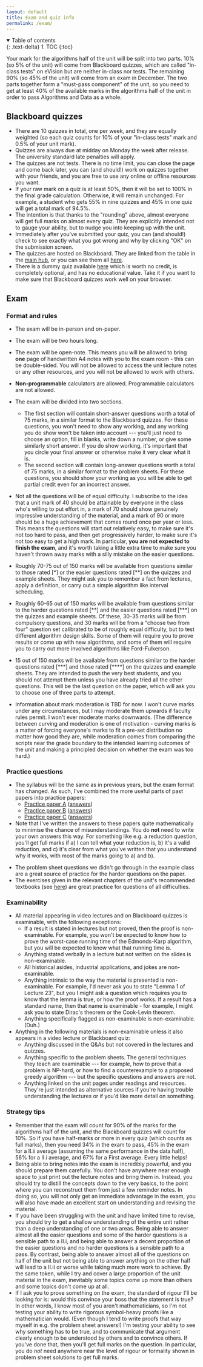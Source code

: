 ```yaml
---
layout: default
title: Exam and quiz info
permalink: /exam/
---
```

<details open markdown="block">
<summary>
Table of contents
</summary>
{: .text-delta}
1. TOC
{:toc}
</details>

Your mark for the algorithms half of the unit will be split into two parts. 10% (so 5% of the unit) will come from Blackboard quizzes, which are called "in-class tests" on eVision but are neither in-class nor tests. The remaining 90% (so 45% of the unit) will come from an exam in December. The two parts together form a "must-pass component" of the unit, so you need to get at least 40% of the available marks in the algorithms half of the unit in order to pass Algorithms and Data as a whole.

## Blackboard quizzes

* There are 10 quizzes in total, one per week, and they are equally weighted (so each quiz counts for 10% of your "in-class tests" mark and 0.5% of your unit mark).
* Quizzes are always due at midday on Monday the week after release. The university standard late penalties will apply.
* The quizzes are not tests. There is no time limit, you can close the page and come back later, you can (and should!) work on quizzes together with your friends, and you are free to use any online or offline resources you want.
* If your raw mark on a quiz is at least 50%, then it will be set to 100% in the final grade calculation. Otherwise, it will remain unchanged. For example, a student who gets 55% in nine quizzes and 45% in one quiz will get a total mark of 94.5%.
* The intention is that thanks to the "rounding" above, almost everyone will get full marks on almost every quiz. They are explicitly intended not to gauge your ability, but to nudge you into keeping up with the unit.
* Immediately after you've submitted your quiz, you can (and should!) check to see exactly what you got wrong and why by clicking "OK" on the submission screen.
* The quizzes are hosted on Blackboard. They are linked from the table in the [main hub](../), or you can see them all [here](https://www.ole.bris.ac.uk/webapps/blackboard/content/listContentEditable.jsp?content_id=_8045548_1&course_id=_257213_1&mode=reset).
* There is a dummy quiz available [here](https://www.ole.bris.ac.uk/webapps/blackboard/content/launchAssessment.jsp?course_id=_257213_1&content_id=_8276194_1&mode=cpview) which is worth no credit, is completely optional, and has no educational value. Take it if you want to make sure that Blackboard quizzes work well on your browser. 

## Exam

### Format and rules

* The exam will be in-person and on-paper.

* The exam will be two hours long.

* The exam will be open-note. This means you will be allowed to bring **one** page of handwritten A4 notes with you to the exam room - this can be double-sided. You will not be allowed to access the unit lecture notes or any other resources, and you will not be allowed to work with others.

* **Non-programmable** calculators are allowed. Programmable calculators are not allowed.

* The exam will be divided into two sections. 
   * The first section will contain short-answer questions worth a total of 75 marks, in a similar format to the Blackboard quizzes. For these questions, you won't need to show any working, and any working you do show won't be taken into account --- you'll just need to choose an option, fill in blanks, write down a number, or give some similarly short answer. If you do show working, it's important that you circle your final answer or otherwise make it very clear what it is. 
   * The second section will contain long-answer questions worth a total of 75 marks, in a similar format to the problem sheets. For these questions, you should show your working as you will be able to get partial credit even for an incorrect answer. 

* Not all the questions will be of equal difficulty. I subscribe to the idea that a unit mark of 40 should be attainable by everyone in the class who's willing to put effort in, a mark of 70 should show genuinely impressive understanding of the material, and a mark of 90 or more should be a huge achievement that comes round once per year or less. This means the questions will start out relatively easy, to make sure it's not too hard to pass, and then get progressively harder, to make sure it's not too easy to get a high mark. In particular, **you are not expected to finish the exam**, and it's worth taking a little extra time to make sure you haven't thrown away marks with a silly mistake on the easier questions.

* Roughly 70-75 out of 150 marks will be available from questions similar to those rated [\*] or the easier questions rated [\*\*] on the quizzes and example sheets. They might ask you to remember a fact from lectures, apply a definition, or carry out a simple algorithm like interval scheduling.
* Roughly 60-65 out of 150 marks will be available from questions similar to the harder questions rated [\*\*] and the easier questions rated [\*\*\*] on the quizzes and example sheets. Of these, 30-35 marks will be from compulsory questions, and 30 marks will be from a "choose two from four" question set calibrated to be of roughly equal difficulty, but to test different algorithm design skills. Some of them will require you to prove results or come up with new algorithms, and some of them will require you to carry out more involved algorithms like Ford-Fulkerson. 
* 15 out of 150 marks will be available from questions similar to the harder questions rated [\*\*\*] and those rated [\*\*\*\*] on the quizzes and example sheets. They are intended to push the very best students, and you should not attempt them unless you have already tried all the other questions. This will be the last question on the paper, which will ask you to choose one of three parts to attempt. 

* Information about mark moderation is TBD for now. I won't curve marks under any circumstances, but I may moderate them upwards if faculty rules permit. I won't ever moderate marks downwards. (The difference between curving and moderation is one of motivation - curving marks is a matter of forcing everyone's marks to fit a pre-set distribution no matter how good they are, while moderation comes from comparing the scripts near the grade boundary to the intended learning outcomes of the unit and making a principled decision on whether the exam was too hard.)

### Practice questions

* The syllabus will be the same as in previous years, but the exam format has changed. As such, I've combined the more useful parts of past papers into practice papers:
  * [Practice paper A](../exam/paper-A.pdf) ([answers](../exam/paper-A-answers.pdf))
  * [Practice paper B](../exam/paper-B.pdf) ([answers](../exam/paper-B-answers.pdf))
  * [Practice paper C](../exam/paper-C.pdf) ([answers](../exam/paper-C-answers.pdf))
* Note that I've written the answers to these papers quite mathematically to minimise the chance of misunderstandings. You do **not** need to write your own answers this way. For something like e.g. a reduction question, you'll get full marks if a) I can tell what your reduction is, b) it's a valid reduction, and c) it's clear from what you've written that you understand why it works, with most of the marks going to a) and b).
<!--* New copies of the Blackboard quizzes are available [here](https://www.ole.bris.ac.uk/webapps/blackboard/content/listContentEditable.jsp?content_id=_8045551_1&course_id=_257213_1&mode=reset) - you can take these as often as you like for revision purposes.-->
* The problem sheet questions we didn't go through in the example class are a great source of practice for the harder questions on the paper.
* The exercises given in the relevant chapters of the unit's recommended textbooks (see [here](../readings)) are great practice for questions of all difficulties.

### Examinability

* All material appearing in video lectures and on Blackboard quizzes is examinable, with the following exceptions:
  * If a result is stated in lectures but not proved, then the proof is non-examinable. For example, you won't be expected to know how to prove the worst-case running time of the Edmonds-Karp algorithm, but you will be expected to know what that running time is.
  * Anything stated verbally in a lecture but not written on the slides is non-examinable.
  * All historical asides, industrial applications, and jokes are non-examinable.
  * Anything intrinsic to the way the material is presented is non-examinable. For example, I'd never ask you to state "Lemma 1 of Lecture 23", but you I might ask a question which requires you to know that the lemma is true, or how the proof works. If a result has a standard name, then that name is examinable - for example, I might ask you to state Dirac's theorem or the Cook-Levin theorem. 
  * Anything specifically flagged as non-examinable is non-examinable. (Duh.)
* Anything in the following materials is non-examinable unless it also appears in a video lecture or Blackboard quiz:
  * Anything discussed in the Q&As but not covered in the lectures and quizzes.
  * Anything specific to the problem sheets. The general techniques they teach are examinable --- for example, how to prove that a problem is NP-hard, or how to find a counterexample to a proposed greedy algorithm --- but the specific questions and answers are not.
  * Anything linked on the unit pages under readings and resources. They're just intended as alternative sources if you're having trouble understanding the lectures or if you'd like more detail on something.

### Strategy tips

* Remember that the exam will count for 90% of the marks for the algorithms half of the unit, and the Blackboard quizzes will count for 10%. So if you have half-marks or more in every quiz (which counts as full marks), then you need 34% in the exam to pass, 45% in the exam for a II.ii average (assuming the same performance in the data half), 56% for a II.i average, and 67% for a First average. Every little helps! 
* Being able to bring notes into the exam is incredibly powerful, and you should prepare them carefully. You don't have anywhere near enough space to just print out the lecture notes and bring them in. Instead, you should try to distill the concepts down to the very basics, to the point where you can reconstruct them from just a few reminder notes. In doing so, you will not only get an immediate advantage in the exam, you will also have made an excellent start on understanding and revising the material. 
* If you have been struggling with the unit and have limited time to revise, you should try to get a shallow understanding of the entire unit rather than a deep understanding of one or two areas. Being able to answer almost all the easier questions and some of the harder questions is a sensible path to a II.i, and being able to answer a decent proportion of the easier questions and no harder questions is a sensible path to a pass. By contrast, being able to answer almost all of the questions on half of the unit but not being able to answer anything on the other half will lead to a II.ii or worse while taking much more work to achieve. By the same token, while I try and cover a large proportion of the unit material in the exam, inevitably some topics come up more than others and some topics don't come up at all. 
* If I ask you to prove something on the exam, the standard of rigour I'll be looking for is: would this convince your boss that the statement is true? In other words, I know most of you aren't mathematicians, so I'm not testing your ability to write rigorous symbol-heavy proofs like a mathematician would. (Even though I tend to write proofs that way myself in e.g. the problem sheet answers!) I'm testing your ability to see why something has to be true, and to communicate that argument clearly enough to be understood by others and to convince others. If you've done that, then you'll get full marks on the question. In particular, you do *not* need anywhere near the level of rigour or formality shown in problem sheet solutions to get full marks. 

